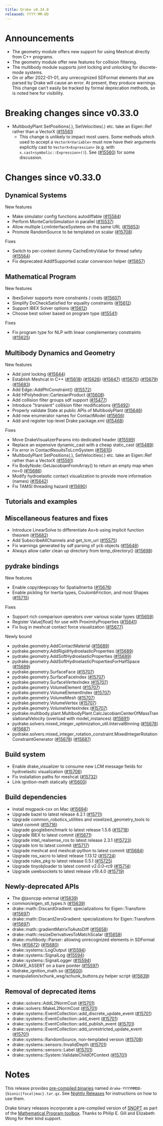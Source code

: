 ```yaml
---
title: Drake v0.34.0
released: YYYY-MM-DD
---
```


# Announcements

* The geometry module offers new support for using Meshcat directly from C++ programs.
* The geometry module offer new features for collision filtering.
* The multibody module supports joint locking and unlocking for discrete-mode systems.
* On or after 2022-01-01, any unrecognized SDFormat elements that are parsed by Drake will cause an error. At present, they produce warnings. This change can't easily be tracked by formal deprecation methods, so is noted here for visibility.

# Breaking changes since v0.33.0

* MultibodyPlant SetPositions(.), SetVelocities(.) etc. take an Eigen::Ref rather than a VectorX ([#15561][_#15561])
  * This change is unlikely to impact most users. Some methods which used to accept a `VectorX<Variable>` must now have their arguments explicitly cast to `VectorX<Expression>` (e.g. with `x.cast<symbolic::Expression>()`). See ([#15560][_#15560]) for some discussion.

# Changes since v0.33.0

## Dynamical Systems

<!-- <relnotes for systems go here> -->

New features

* Make simulator config functions autodiffable ([#15584][_#15584])
* Perform MonteCarloSimulation in parallel ([#15537][_#15537])
* Allow multiple LcmInterfaceSystems on the same URL ([#15653][_#15653])
* Promote RandomSource to be templated on scalar ([#15708][_#15708])

Fixes

* Switch to per-context dummy CacheEntryValue for thread safety ([#15564][_#15564])
* Fix deprecated AddIfSupported scalar conversion helper ([#15657][_#15657])

## Mathematical Program

<!-- <relnotes for solvers go here> -->

New features

* IbexSolver supports more constraints / costs ([#15607][_#15607])
* Simplify DoCheckSatisfied for equality constraints ([#15612][_#15612])
* Support IBEX Solver options ([#15612][_#15612])
* Choose best solver based on program type ([#15541][_#15541])

Fixes

* Fix program type for NLP with linear complementary constraints ([#15625][_#15625])

## Multibody Dynamics and Geometry

<!-- <relnotes for geometry,multibody go here> -->

New features

* Add joint locking ([#15644][_#15644])
* Establish Meshcat in C++ ([#15618][_#15618]) ([#15626][_#15626]) ([#15647][_#15647]) ([#15670][_#15670]) ([#15679][_#15679]) ([#15683][_#15683])
* Add Edge::AddPhiConstraint() ([#15572][_#15572])
* Add HPolyhedron::CartesianProduct ([#15608][_#15608])
* Add collision filter groups sdf support ([#15477][_#15477])
* Introduce "transient" collision filter modifications ([#15492][_#15492])
* Properly validate State at public APIs of MultibodyPlant ([#15646][_#15646])
* Add new enumerator names for ContactModel ([#15656][_#15656])
* Add and register top-level Drake package.xml ([#15468][_#15468])

Fixes

* Move DrakeVisualizerParams into dedicated header ([#15599][_#15599])
* Replace an expensive dynamic_cast with a cheap static_cast ([#15489][_#15489])
* Fix error in ContactResultsToLcmSystem ([#15610][_#15610])
* MultibodyPlant SetPositions(.), SetVelocities(.) etc. take an Eigen::Ref rather than a VectorX ([#15561][_#15561])
* Fix BodyNode::GetJacobianFromArray() to return an empty map when nv=0 ([#15686][_#15686])
* Modify hydroelastic contact visualization to provide more information (names) ([#15642][_#15642])
* Fix TAMSI threading hazard ([#15690][_#15690])

## Tutorials and examples

<!-- <relnotes for examples,tutorials go here> -->

## Miscellaneous features and fixes

<!-- <relnotes for common,math,lcm,lcmtypes,manipulation,perception go here> -->

* Introduce LinearSolve to differentiate Ax=b using implicit function theorem ([#15682][_#15682])
* Add SubscribeAllChannels and get_lcm_url ([#15575][_#15575])
* Fix warnings generated by sdf parsing of ycb objects ([#15648][_#15648])
* Always allow caller clean up directory from temp_directory() ([#15698][_#15698])

## pydrake bindings

<!-- <relnotes for bindings go here> -->

New features

* Enable copy/deepcopy for SpatialInertia ([#15676][_#15676])
* Enable pickling for Inertia types, CoulombFriction, and most Shapes ([#15715][_#15715])

Fixes

* Support rich comparison operators over various scalar types ([#15659][_#15659])
* Register Value[float] for use with ProximityProperties ([#15641][_#15641])
* Fix bug in meshcat contact force visualization ([#15677][_#15677])

Newly bound

* pydrake.geometry.AddContactMaterial ([#15689][_#15689])
* pydrake.geometry.AddRigidHydroelasticProperties ([#15689][_#15689])
* pydrake.geometry.AddSoftHydroelasticProperties ([#15689][_#15689])
* pydrake.geometry.AddSoftHydroelasticPropertiesForHalfSpace ([#15689][_#15689])
* pydrake.geometry.SurfaceFace ([#15707][_#15707])
* pydrake.geometry.SurfaceFaceIndex ([#15707][_#15707])
* pydrake.geometry.SurfaceVertexIndex ([#15707][_#15707])
* pydrake.geometry.VolumeElement ([#15707][_#15707])
* pydrake.geometry.VolumeElementIndex ([#15707][_#15707])
* pydrake.geometry.VolumeMesh ([#15707][_#15707])
* pydrake.geometry.VolumeVertex ([#15707][_#15707])
* pydrake.geometry.VolumeVertexIndex ([#15707][_#15707])
* pydrake.multibody.plant.MultibodyPlant.CalcJacobianCenterOfMassTranslationalVelocity (overload with model_instances) ([#15691][_#15691])
* pydrake.solvers.mixed_integer_optimization_util.IntervalBinning ([#15678][_#15678]) ([#15687][_#15687])
* pydrake.solvers.mixed_integer_rotation_constraint.MixedIntegerRotationConstraintGenerator ([#15678][_#15678]) ([#15687][_#15687])

## Build system

<!-- <relnotes for cmake,doc,setup,third_party,tools go here> -->

* Enable drake_visualizer to consume new LCM message fields for hydroelastic visualization ([#15706][_#15706])
* Fix installation paths for meshcat ([#15732][_#15732])
* Link ignition-math statically ([#15600][_#15600])

## Build dependencies

<!-- Manually relocate any "Upgrade foo_external to latest" lines to here, -->
<!-- and then sort them alphabetically. -->

* Install msgpack-cxx on Mac ([#15694][_#15694])
* Upgrade bazel to latest release 4.2.1 ([#15711][_#15711])
* Upgrade common_robotics_utilities and voxelized_geometry_tools to latest commit ([#15716][_#15716])
* Upgrade googlebenchmark to latest release 1.5.6 ([#15718][_#15718])
* Upgrade IBEX to latest commit ([#15671][_#15671])
* Upgrade intel_realsense_ros to latest release 2.3.1 ([#15723][_#15723])
* Upgrade lcm to latest commit ([#15717][_#15717])
* Upgrade meshcat and meshcat-python to latest commit ([#15684][_#15684])
* Upgrade ros_xacro to latest release 1.13.12 ([#15724][_#15724])
* Upgrade rules_pkg to latest release 0.5.1 ([#15725][_#15725])
* Upgrade tinyobjloader to latest commit v2.0.0-rc9 ([#15714][_#15714])
* Upgrade uwebsockets to latest release v19.4.0 ([#15719][_#15719])

## Newly-deprecated APIs

* The @jsoncpp external ([#15639][_#15639])
* common/eigen_stl_types.h ([#15639][_#15639])
* drake::math::DiscardGradient: specializations for Eigen::Transform ([#15697][_#15697])
* drake::math::DiscardZeroGradient: specializations for Eigen::Transform ([#15697][_#15697])
* drake::math::gradientMatrixToAutoDiff ([#15658][_#15658])
* drake::math::resizeDerivativesToMatchScalar ([#15658][_#15658])
* drake::multibody::Parser: allowing unrecognized elements in SDFormat files ([#15672][_#15672]) ([#15680][_#15680])
* drake::systems::LogOutput ([#15594][_#15594])
* drake::systems::SignalLog ([#15594][_#15594])
* drake::systems::SignalLogger ([#15594][_#15594])
* DRAKE_ASSERT on a bare pointer ([#15597][_#15597])
* libdrake_ignition_math.so ([#15600][_#15600])
* manipulation/schunk_wsg/schunk_buttons.py helper script ([#15639][_#15639])

## Removal of deprecated items

* drake::solvers::AddL2NormCost ([#15701][_#15701])
* drake::solvers::MakeL2NormCost ([#15701][_#15701])
* drake::systems::EventCollection::add_discrete_update_event ([#15701][_#15701])
* drake::systems::EventCollection::add_event ([#15701][_#15701])
* drake::systems::EventCollection::add_publish_event ([#15701][_#15701])
* drake::systems::EventCollection::add_unrestricted_update_event ([#15701][_#15701])
* drake::systems::RandomSource, non-templated version ([#15708][_#15708])
* drake::systems::sensors::InvalidDepth ([#15701][_#15701])
* drake::systems::sensors::Label ([#15701][_#15701])
* drake::systems::System::ValidateChildOfContext ([#15701][_#15701])

# Notes

This release provides [pre-compiled binaries](https://github.com/RobotLocomotion/drake/releases/tag/v0.34.0) named
``drake-YYYYMMDD-{bionic|focal|mac}.tar.gz``. See [Nightly Releases](/from_binary.html#nightly-releases) for instructions on how to use them.

Drake binary releases incorporate a pre-compiled version of [SNOPT](https://ccom.ucsd.edu/~optimizers/solvers/snopt/) as part of the
[Mathematical Program toolbox](https://drake.mit.edu/doxygen_cxx/group__solvers.html). Thanks to
Philip E. Gill and Elizabeth Wong for their kind support.

<!-- <begin issue links> -->
[_#15468]: https://github.com/RobotLocomotion/drake/pull/15468
[_#15477]: https://github.com/RobotLocomotion/drake/pull/15477
[_#15489]: https://github.com/RobotLocomotion/drake/pull/15489
[_#15492]: https://github.com/RobotLocomotion/drake/pull/15492
[_#15537]: https://github.com/RobotLocomotion/drake/pull/15537
[_#15541]: https://github.com/RobotLocomotion/drake/pull/15541
[_#15560]: https://github.com/RobotLocomotion/drake/pull/15560
[_#15561]: https://github.com/RobotLocomotion/drake/pull/15561
[_#15564]: https://github.com/RobotLocomotion/drake/pull/15564
[_#15572]: https://github.com/RobotLocomotion/drake/pull/15572
[_#15575]: https://github.com/RobotLocomotion/drake/pull/15575
[_#15584]: https://github.com/RobotLocomotion/drake/pull/15584
[_#15594]: https://github.com/RobotLocomotion/drake/pull/15594
[_#15597]: https://github.com/RobotLocomotion/drake/pull/15597
[_#15599]: https://github.com/RobotLocomotion/drake/pull/15599
[_#15600]: https://github.com/RobotLocomotion/drake/pull/15600
[_#15607]: https://github.com/RobotLocomotion/drake/pull/15607
[_#15608]: https://github.com/RobotLocomotion/drake/pull/15608
[_#15610]: https://github.com/RobotLocomotion/drake/pull/15610
[_#15612]: https://github.com/RobotLocomotion/drake/pull/15612
[_#15618]: https://github.com/RobotLocomotion/drake/pull/15618
[_#15625]: https://github.com/RobotLocomotion/drake/pull/15625
[_#15626]: https://github.com/RobotLocomotion/drake/pull/15626
[_#15639]: https://github.com/RobotLocomotion/drake/pull/15639
[_#15641]: https://github.com/RobotLocomotion/drake/pull/15641
[_#15642]: https://github.com/RobotLocomotion/drake/pull/15642
[_#15644]: https://github.com/RobotLocomotion/drake/pull/15644
[_#15646]: https://github.com/RobotLocomotion/drake/pull/15646
[_#15647]: https://github.com/RobotLocomotion/drake/pull/15647
[_#15648]: https://github.com/RobotLocomotion/drake/pull/15648
[_#15653]: https://github.com/RobotLocomotion/drake/pull/15653
[_#15656]: https://github.com/RobotLocomotion/drake/pull/15656
[_#15657]: https://github.com/RobotLocomotion/drake/pull/15657
[_#15658]: https://github.com/RobotLocomotion/drake/pull/15658
[_#15659]: https://github.com/RobotLocomotion/drake/pull/15659
[_#15670]: https://github.com/RobotLocomotion/drake/pull/15670
[_#15671]: https://github.com/RobotLocomotion/drake/pull/15671
[_#15672]: https://github.com/RobotLocomotion/drake/pull/15672
[_#15676]: https://github.com/RobotLocomotion/drake/pull/15676
[_#15677]: https://github.com/RobotLocomotion/drake/pull/15677
[_#15678]: https://github.com/RobotLocomotion/drake/pull/15678
[_#15679]: https://github.com/RobotLocomotion/drake/pull/15679
[_#15680]: https://github.com/RobotLocomotion/drake/pull/15680
[_#15682]: https://github.com/RobotLocomotion/drake/pull/15682
[_#15683]: https://github.com/RobotLocomotion/drake/pull/15683
[_#15684]: https://github.com/RobotLocomotion/drake/pull/15684
[_#15686]: https://github.com/RobotLocomotion/drake/pull/15686
[_#15687]: https://github.com/RobotLocomotion/drake/pull/15687
[_#15689]: https://github.com/RobotLocomotion/drake/pull/15689
[_#15690]: https://github.com/RobotLocomotion/drake/pull/15690
[_#15691]: https://github.com/RobotLocomotion/drake/pull/15691
[_#15694]: https://github.com/RobotLocomotion/drake/pull/15694
[_#15697]: https://github.com/RobotLocomotion/drake/pull/15697
[_#15698]: https://github.com/RobotLocomotion/drake/pull/15698
[_#15701]: https://github.com/RobotLocomotion/drake/pull/15701
[_#15706]: https://github.com/RobotLocomotion/drake/pull/15706
[_#15707]: https://github.com/RobotLocomotion/drake/pull/15707
[_#15708]: https://github.com/RobotLocomotion/drake/pull/15708
[_#15711]: https://github.com/RobotLocomotion/drake/pull/15711
[_#15714]: https://github.com/RobotLocomotion/drake/pull/15714
[_#15715]: https://github.com/RobotLocomotion/drake/pull/15715
[_#15716]: https://github.com/RobotLocomotion/drake/pull/15716
[_#15717]: https://github.com/RobotLocomotion/drake/pull/15717
[_#15718]: https://github.com/RobotLocomotion/drake/pull/15718
[_#15719]: https://github.com/RobotLocomotion/drake/pull/15719
[_#15723]: https://github.com/RobotLocomotion/drake/pull/15723
[_#15724]: https://github.com/RobotLocomotion/drake/pull/15724
[_#15725]: https://github.com/RobotLocomotion/drake/pull/15725
[_#15732]: https://github.com/RobotLocomotion/drake/pull/15732
[_#15748]: https://github.com/RobotLocomotion/drake/pull/15748
<!-- <end issue links> -->

<!--
  Current oldest_commit 92be0bd4a6c50cdd0edb1963323ccbd178c0f608 (exclusive).
  Current newest_commit fafdf65b15c5451e97241b18309bd718b7fc4191 (inclusive).
-->
